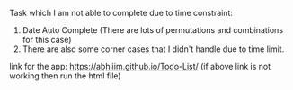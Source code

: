 Task which I am not able to complete due to time constraint:
1. Date Auto Complete (There are lots of permutations and combinations for this case)
2. There are also some corner cases that I didn't handle due to time limit.

link for the app: https://abhiiim.github.io/Todo-List/ 
(if above link is not working then run the html file)
